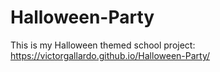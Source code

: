 # Halloween-Party
This is my Halloween themed school project: https://victorgallardo.github.io/Halloween-Party/
